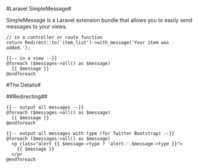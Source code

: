 #Laravel SimpleMessage#

SimpleMessage is a Laravel extension bundle that allows you to easily send messages to your views.

    // in a controller or route function
    return Redirect::to('item_list')->with_message('Your item was added.');

    {{-- in a view --}}
    @foreach ($messages->all() as $message)
      {{ $message }}
    @endforeach

#The Details#

##Redirecting##

    {{-- output all messages --}}
    @foreach ($messages->all() as $message)
      {{ $message }}
    @endforeach

    {{-- output all messages with type (for Twitter Bootstrap) --}}
    @foreach ($messages->all() as $message)
      <p class="alert {{ $message->type ? 'alert-'.$message->type }}">
        {{ $message }}
      </p>
    @endforeach